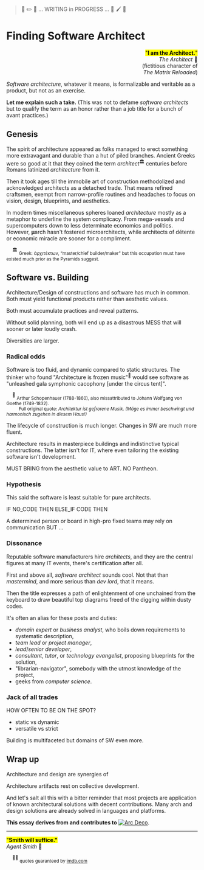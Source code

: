 > 🚧 :pencil2: 🚧 ... WRITING in PROGRESS ... 🚧 :paintbrush: 🚧

# Finding Software Architect

<p dir=rtl><mark>"<b>.I am the Architect</b>"</mark><br />🎦&nbsp;<i>The Architect</i><br/>fictitious character of)<br/>(<i>The Matrix Reloaded</i></p>

*Software architecture*, whatever it means, is formalizable and veritable as a product, but not as an exercise. 

**Let me explain such a take.** (This was not to defame _software architects_ but to qualify the term as an honor rather than a job title for a bunch of avant practices.)

## Genesis

The spirit of architecture appeared as folks managed to erect something more extravagant and durable than a hut of piled branches. Ancient Greeks were so good at it that they coined the term _architect_<sup>🏛️</sup> centuries before Romans latinized *architecture* from it.

Then it took ages till the immobile art of construction methodolized and acknowledged architects as a detached trade. That means refined craftsmen, exempt from narrow-profile routines and headaches to focus on vision, design, blueprints, and aesthetics.

In modern times miscellaneous spheres loaned *architecture* mostly as a metaphor to underline the system complicacy. From mega-vessels and supercomputers down to less determinate economics and politics. However, **μ**arch hasn't fostered microarchitects, while architects of détente or economic miracle are sooner for a compliment.

&nbsp;&nbsp;&nbsp;&nbsp;<sup>🏛️</sup> <sub>Greek: ἀρχιτέκτων, “master/chief builder/maker" but this occupation must have existed much prior as the Pyramids suggest.</sub>

## Software vs. Building 

Architecture/Design of constructions and software has much in common. Both must yield functional products rather than aesthetic values.

Both must accumulate practices and reveal patterns.

Without solid planning, both will end up as a disastrous MESS that will sooner or later loudly crash.

Diversities are larger.

### Radical odds

Software is too fluid, and dynamic compared to static structures. The thinker who found "Architecture is frozen music"<sup>🎼</sup> would see software as "unleashed gala symphonic cacophony [under the circus tent]".

&nbsp;&nbsp;&nbsp;&nbsp;<sup>🎼</sup> <sub>Arthur Schopenhauer (1788-1860), also missattributed to Johann Wolfgang von Goethe (1749-1832).\
&nbsp;&nbsp;&nbsp;&nbsp;&nbsp;&nbsp;&nbsp;&nbsp;&nbsp;&nbsp;Full original quote: _Architektur ist gefrorene Musik. (Möge es immer beschwingt und harmonisch zugehen in diesem Haus!)_</sub>

The lifecycle of construction is much longer. Changes in SW are much more fluent.

Architecture results in masterpiece buildings and indistinctive typical constructions. The latter isn't for IT, where even tailoring the existing software isn't development.
 
 MUST BRING from  the aesthetic value to ART. NO Pantheon.


### Hypothesis

This said the software is least suitable for pure architects. 

IF NO_CODE THEN ELSE_IF CODE THEN

A determined person or board in high-pro fixed teams may rely on communication BUT ...


### Dissonance

Reputable software manufacturers hire _architects_, and they are the central figures at many IT events, there's certification after all.

First and above all, *software architect* sounds cool. Not that  than _mastermind_, and more serious than _dev lord_, that it means.

Then the title expresses a path of enlightenment of one unchained from the keyboard to draw beautiful top diagrams freed of the digging within dusty codes. 

It's often an alias for these posts and duties:

* _domain expert_ or _business analyst_, who boils down requirements to systematic description,
* _team lead_ or _project manager_,
* _lead_/_senior developer_,
* _consultant_, _tutor_, or _technology evangelist_, proposing blueprints for the solution,
* "librarian-navigator", somebody with the utmost knowledge of the project,
* geeks from _computer science_.

### Jack of all trades

HOW OFTEN TO BE ON THE SPOT?

* static vs dynamic
* versatile vs strict

Building is multifaceted but domains of SW even more.

## Wrap up

Architecture and design are synergies of 

Architecture artifacts rest on collective development.

And let's salt all this with a bitter reminder that most projects are application of known architectural solutions with decent contributions. Many arch and design solutions are already solved in languages and platforms.

**This essay derives from and contributes to** [![Arc Deco](../../../../_rsc/_img/ArcDeco/ArcDeco-bar-12px.jpg)](../../../../software/ArcDeco/).

---

<mark>"**Smith will suffice."**</mark>\
_Agent Smith_ 🔨

&nbsp;&nbsp;&nbsp;&nbsp;<sup>🎦🔨</sup> <sub>quotes guaranteed by [imdb.com](https://www.imdb.com/title/tt0234215/quotes/?ref_=tt_trv_qu)</sub>
